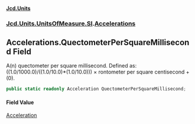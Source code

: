 #### [Jcd.Units](index.md 'index')
### [Jcd.Units.UnitsOfMeasure.SI](Jcd.Units.UnitsOfMeasure.SI.md 'Jcd.Units.UnitsOfMeasure.SI').[Accelerations](Accelerations.md 'Jcd.Units.UnitsOfMeasure.SI.Accelerations')

## Accelerations.QuectometerPerSquareMillisecond Field

A(n) quectometer per square millisecond. Defined as: ((1.0/1000.0)/((1.0/10.0)*(1.0/10.0))) × rontometer per square centisecond + (0).

```csharp
public static readonly Acceleration QuectometerPerSquareMillisecond;
```

#### Field Value
[Acceleration](Acceleration.md 'Jcd.Units.UnitTypes.Acceleration')
